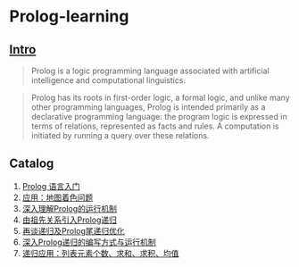 # Prolog-learning
## [Intro](https://en.wikipedia.org/wiki/Prolog)
> Prolog is a logic programming language associated with artificial intelligence and computational linguistics.

> Prolog has its roots in first-order logic, a formal logic, and unlike many other programming languages, Prolog is intended primarily as a declarative programming language: the program logic is expressed in terms of relations, represented as facts and rules. A computation is initiated by running a query over these relations.

## Catalog
1. [Prolog 语言入门](https://github.com/FeilyZhang/Prolog-Learning/blob/master/learning/Prolog%20%E8%AF%AD%E8%A8%80%E5%85%A5%E9%97%A8.md)
2. [应用：地图着色问题](https://github.com/FeilyZhang/Prolog-Learning/blob/master/learning/%E5%9C%B0%E5%9B%BE%E7%9D%80%E8%89%B2%E9%97%AE%E9%A2%98.md)
3. [深入理解Prolog的运行机制](https://github.com/FeilyZhang/Prolog-Learning/blob/master/learning/%E6%B7%B1%E5%85%A5%E7%90%86%E8%A7%A3Prolog%E7%9A%84%E8%BF%90%E8%A1%8C%E6%9C%BA%E5%88%B6.md)
4. [由祖先关系引入Prolog递归](https://github.com/FeilyZhang/Prolog-Learning/blob/master/learning/%E7%94%B1%E7%A5%96%E5%85%88%E5%85%B3%E7%B3%BB%E5%BC%95%E5%85%A5Prolog%E9%80%92%E5%BD%92.md)
5. [再谈递归及Prolog尾递归优化](https://github.com/FeilyZhang/Prolog-Learning/blob/master/learning/%E5%86%8D%E8%B0%88%E9%80%92%E5%BD%92%E5%8F%8AProlog%E5%B0%BE%E9%80%92%E5%BD%92%E4%BC%98%E5%8C%96.md)
6. [深入Prolog递归的编写方式与运行机制](https://github.com/FeilyZhang/Prolog-Learning/blob/master/learning/%E6%B7%B1%E5%85%A5Prolog%E9%80%92%E5%BD%92%E7%9A%84%E7%BC%96%E5%86%99%E6%96%B9%E5%BC%8F%E4%B8%8E%E8%BF%90%E8%A1%8C%E6%9C%BA%E5%88%B6.md)
7. [递归应用：列表元素个数、求和、求积、均值](https://github.com/FeilyZhang/Prolog-Learning/blob/master/learning/%E9%80%92%E5%BD%92%E5%BA%94%E7%94%A8%EF%BC%9A%E5%88%97%E8%A1%A8%E5%85%83%E7%B4%A0%E4%B8%AA%E6%95%B0%E3%80%81%E6%B1%82%E5%92%8C%E3%80%81%E6%B1%82%E7%A7%AF%E3%80%81%E5%9D%87%E5%80%BC.md)
